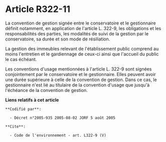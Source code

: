 # Article R322-11

La convention de gestion signée entre le conservatoire et le gestionnaire définit notamment, en application de l'article L.
322-9, les obligations et les responsabilités des parties, les modalités de suivi de la gestion par le conservatoire, sa
durée et son mode de résiliation. 

La gestion des immeubles relevant de l'établissement public comprend au moins l'entretien et le gardiennage de ceux-ci ainsi
que l'accueil du public le cas échéant. 

Les conventions d'usage mentionnées à l'article L. 322-9 sont signées conjointement par le conservatoire et le gestionnaire.
Elles peuvent avoir une durée supérieure à celle de la convention de gestion. Dans ce cas, le gestionnaire n'est lié au
titulaire de la convention d'usage que jusqu'à l'échéance de la convention de gestion.

**Liens relatifs à cet article**

	**Codifié par**:

	  - Décret n°2005-935 2005-08-02 JORF 5 août 2005

	**Cite**:

	  - Code de l'environnement - art. L322-9 (V)
